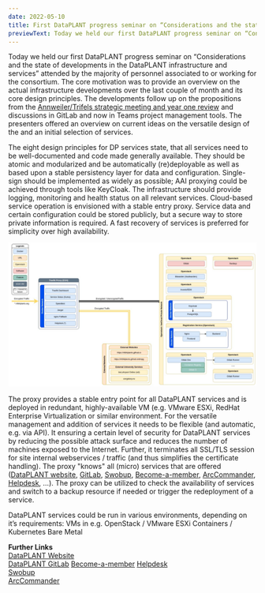 ```yaml
---
date: 2022-05-10
title: First DataPLANT progress seminar on “Considerations and the state of developments in the DataPLANT infrastructure and services”
previewText: Today we held our first DataPLANT progress seminar on “Considerations and the state of developments in the DataPLANT infrastructure and services” attended by the majority of personnel associated to or working for the consortium. The core motivation was to provide an overview on  the actual infrastructure developments over the last couple of month and its core design principles. The developments follow up on the propositions from the...
---
```

Today we held our first DataPLANT progress seminar on “Considerations and the state of developments in the DataPLANT infrastructure and services” attended by the majority of personnel associated to or working for the consortium. The core motivation was to provide an overview on  the actual infrastructure developments over the last couple of month and its core design principles. The developments follow up on the propositions from the [Annweiler/Trifels strategic meeting and year one review](https://nfdi4plants.de/content/news/2021-10-01-governance-in-dataplant-year-one-review-in-trifels.html) and discussions in GitLab and now in Teams project management tools. The presenters offered an overview on current ideas on the versatile design of the and an initial selection of services.  

The eight design principles for DP services state, that all services need to be well-documented and code made generally available. They should be atomic and modularized and be automatically (re)deployable as well as based upon a stable persistency layer for data and configuration. Single-sign should be implemented as widely as possible; AAI proxying could be achieved through tools like KeyCloak. The infrastructure should provide logging, monitoring and health status on all relevant services. Cloud-based service operation is envisioned with a stable entry proxy.  Service data and certain configuration could be stored publicly, but a secure way to store private information is required. A fast recovery of services is preferred for simplicity over high availability.  

![DataPLANT Proxy Structure](/src/assets/images/news/DataPLANT-Services.svg)  

The proxy provides a stable entry point for all DataPLANT services and is deployed in redundant, highly-available VM (e.g. VMware ESXi, RedHat Enterprise Virtualization or similar environment. For the versatile management and addition of services it needs to be flexible (and automatic, e.g. via API). It ensuring a certain level of security for DataPLANT services by reducing the possible attack surface and reduces the number of machines exposed to the Internet. Further, it terminates all SSL/TLS session for site internal webservices / traffic (and thus simplifies the certificate handling). The proxy "knows" all (micro) services that are offered ([DataPLANT website](https://nfdi4plants.org/), [GitLab](https://git.nfdi4plants.org/explore), [Swobup](https://github.com/nfdi4plants/Swobup), [Become-a-member](https://register.nfdi4plants.org/registration), [ArcCommander](https://github.com/nfdi4plants/arcCommander), [Helpdesk](https://helpdesk.nfdi4plants.org/), …). The proxy can be utilized to check the availability of services and switch to a backup resource if needed or trigger the redeployment of a service.  

DataPLANT services could be run in various environments, depending on it’s requirements:
VMs in e.g. OpenStack / VMware ESXi
Containers / Kubernetes
Bare Metal

**Further Links**  
[DataPLANT Website](https://nfdi4plants.org/)  
[DataPLANT GitLab](https://git.nfdi4plants.org/explore)
[Become-a-member](https://register.nfdi4plants.org/registration) 
[Helpdesk](https://helpdesk.nfdi4plants.org/)    
[Swobup](https://github.com/nfdi4plants/Swobup)  
[ArcCommander](https://github.com/nfdi4plants/arcCommander)  
 
